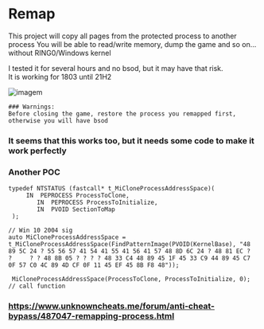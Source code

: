 # Remap

This project will copy all pages from the protected process to another process
You will be able to read/write memory, dump the game and so on... without RING0/Windows kernel

I tested it for several hours and no bsod, but it may have that risk.   
It is working for 1803 until 21H2

![imagem](https://user-images.githubusercontent.com/29626806/150711433-8da781b3-3952-4586-8a45-2da3909b2510.png)

    ### Warnings:
    Before closing the game, restore the process you remapped first, otherwise you will have bsod

### It seems that this works too, but it needs some code to make it work perfectly

### Another POC
    typedef NTSTATUS (fastcall* t_MiCloneProcessAddressSpace)(
         IN  PEPROCESS ProcessToClone,
    	    IN  PEPROCESS ProcessToInitialize,
    	    IN  PVOID SectionToMap
     );

    // Win 10 2004 sig
    auto MiCloneProcessAddressSpace = t_MiCloneProcessAddressSpace(FindPatternImage(PVOID(KernelBase), "48 89 5C 24 ? 55 56 57 41 54 41 55 41 56 41 57 48 8D 6C 24 ? 48 81 EC ?       ?     ? ? 48 8B 05 ? ? ? ? 48 33 C4 48 89 45 1F 45 33 C9 44 89 45 C7 0F 57 C0 4C 89 4D CF 0F 11 45 EF 45 8B F8 48"));
 
     MiCloneProcessAddressSpace(ProcessToClone, ProcessToInitialize, 0); // call function

### https://www.unknowncheats.me/forum/anti-cheat-bypass/487047-remapping-process.html

